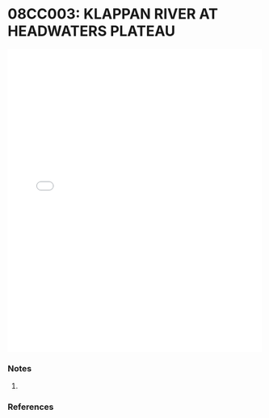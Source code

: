 # 08CC003: KLAPPAN RIVER AT HEADWATERS PLATEAU

<iframe src="/_static/stations/08CC003_fdc.html" width="100%" height="600" frameborder="0"></iframe>

### Notes
1. 

### References

